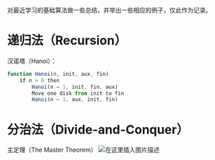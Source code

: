对最近学习的基础算法做一些总结，并举出一些相应的例子，仅此作为记录。
# 递归法（Recursion）
汉诺塔（Hanoi）：
```javascript
function Hanoi(n, init, aux, fin)
	if n > 0 then
		Hanoi(n − 1, init, fin, aux)
		Move one disk from init to fin
		Hanoi(n − 1, aux, init, fin)
```
# 分治法（Divide-and-Conquer）
主定理（The Master Theorem）
![在这里插入图片描述](https://img-blog.csdnimg.cn/20190505193126903.png?x-oss-process=image/watermark,type_ZmFuZ3poZW5naGVpdGk,shadow_10,text_aHR0cHM6Ly9ibG9nLmNzZG4ubmV0L3dlaXhpbl8zNzc4MTU3OA==,size_16,color_FFFFFF,t_70)